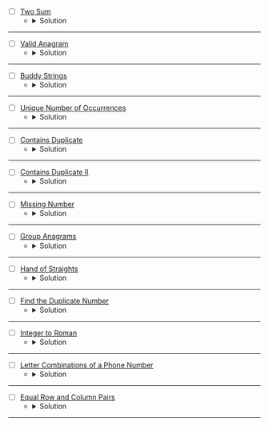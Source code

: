 * [ ] [Two Sum](https://leetcode.com/problems/two-sum/description/)
    * <details>
        <summary> Solution </summary>

        ```c++
            class Solution {
            public:
                vector<int> twoSum(vector<int>& nums, int target) {
                    int n = nums.size();
                    vector<int> res;
                    unordered_map<int, int> mp;
                    for(int i = 0; i < n;i++){
                        if(mp.count(target - nums[i]) == 1) {
                            res = {mp[target - nums[i]], i};
                            break;
                        }
                        mp[nums[i]] = i;
                    }
                    return res;
                }
            };
        
    </details>

---



* [ ] [Valid Anagram](https://leetcode.com/problems/valid-anagram/description/)
    * <details>
        <summary> Solution </summary>

        ```c++
            class Solution {
            public:
                bool isAnagram(string s, string t) {
                    unordered_map<char, int>mp;
                    for(auto &ch: s) mp[ch]++;
                    for(auto &ch: t) {
                        mp[ch]--;
                        if(mp[ch] == 0) mp.erase(ch);
                    }
                    return mp.empty();
                }
            };
        
    </details>

---



* [ ] [Buddy Strings](https://leetcode.com/problems/buddy-strings/description/)
    * <details>
        <summary> Solution </summary>

        ```c++
            class Solution {
            public:
                bool buddyStrings(string s, string goal) {
                    int n = s.size(), m = goal.size();
                    if(n != m) 
                        return false;
                    vector<int> indexs;
                    unordered_map<char, int> frq;
                    bool same = false;
                    int dif = 0;
                    for(int i = 0; i < n;i++) {
                        frq[s[i]]++;
                        if(frq[s[i]] > 1) same = true;
                        if(s[i] != goal[i]) {
                            ++dif;
                            indexs.push_back(i);
                        }
                    }
                    if(dif != 2 && dif != 0) return false;
                    else if(dif == 0 && same == true) return true;
                    else if(dif == 0) return false;
                    swap(s[indexs[0]], s[indexs[1]]);
                    return s == goal;
                }
            };
        
    </details>

---



* [ ] [Unique Number of Occurrences](https://leetcode.com/problems/unique-number-of-occurrences/description/)
    * <details>
        <summary> Solution </summary>

        ```c++
            class Solution {
            public:
                bool uniqueOccurrences(vector<int>& arr) {
                    unordered_map<int,int>mp;
                    int frq[1002]{0};
                    for(auto &it: arr)mp[it]++;
                    for(auto &it: mp){
                        if(frq[it.second] >= 1)return false;
                        frq[it.second]++;
                    }
                    return true;
                }
            };
        
    </details>

---




* [ ] [Contains Duplicate](https://leetcode.com/problems/contains-duplicate/description/)
    * <details>
        <summary> Solution </summary>

        ```c++
            class Solution {
            public:
                bool containsDuplicate(vector<int>& nums) {
                    unordered_map<int,int>mp;
                    for(auto &it: nums){
                        int x = ++mp[it];
                        if(x >= 2)return true;
                    }
                    return false;
                }
            };
        
    </details>

---




* [ ] [Contains Duplicate II](https://leetcode.com/problems/contains-duplicate-ii/description/)
    * <details>
        <summary> Solution </summary>

        ```c++
            class Solution {
            public:
                bool containsNearbyDuplicate(vector<int>& nums, int k) {
                    int n = nums.size();
                    unordered_map<int, int> hash;
                    for(int i = 0; i < n;i++) {
                        if(hash.count(nums[i]) && (i - hash[nums[i]]) <= k) return true;
                        hash[nums[i]] = i;
                    }
                    return false;
                }
            };
        
    </details>

---



* [ ] [Missing Number](https://leetcode.com/problems/missing-number/description/)
    * <details>
        <summary> Solution </summary>

        ```c++
            class Solution {
            public:
                int missingNumber(vector<int>& nums) {
                    int n = (int)nums.size();
                    unordered_map<int,int>mp;
                    for(auto &it: nums)mp[it]++;
                    int ans = 0;
                    for(int i = 0; i <= n;i++){
                        if(mp.count(i) == 0){
                            ans = i;
                            break;
                        }
                    }
                    return ans;
                }
            };
        
    </details>

---



* [ ] [Group Anagrams](https://leetcode.com/problems/group-anagrams/description/)
    * <details>
        <summary> Solution </summary>

        ```c++
            class Solution {
            public:
                vector<vector<string>> groupAnagrams(vector<string>& strs) {
                    vector<vector<string>> res;
                    unordered_map<string, vector<string>> mp;
                    for(auto &str: strs) {
                        string cop = str;
                        sort(cop.begin(), cop.end());
                        mp[cop].push_back(str);
                    }
                    for(auto &it: mp) res.push_back(it.second);
                    return res;
                }
            };
        
    </details>

---



* [ ] [Hand of Straights](https://leetcode.com/problems/hand-of-straights/description/)
    * <details>
        <summary> Solution </summary>

        ```c++
            class Solution {
            public:
                bool isNStraightHand(vector<int>& hand, int groupSize) {
                    int n = (int)hand.size();
                    if(n % groupSize != 0)return false;

                    unordered_map<int,int>mp;
                    set<int>st;
                    for(auto &it: hand){
                        mp[it]++;
                        st.insert(it);
                    }
                    
                    bool flag = true;
                    for(auto &it: st){
                        while(mp[it]){
                            for(int i = it; i < it + groupSize;i++){
                                if(mp[i] == 0){
                                    flag = false;
                                    break;
                                }
                                mp[i]--;
                            }
                            if(!flag)break;
                        }
                        if(!flag)break;
                    }
                    return flag;
                }
            };
        
    </details>

---




* [ ] [Find the Duplicate Number](https://leetcode.com/problems/find-the-duplicate-number/)
    * <details>
        <summary> Solution </summary>

        ```c++
            class Solution {
            public:
                int findDuplicate(vector<int>& nums) {
                    unordered_map<int,int>mp;
                    for(auto &it: nums)mp[it]++;
                    int ans = 0;
                    for(auto &it: mp){
                        if(it.second >= 2){
                            ans = it.first;
                            break;
                        }
                    }
                    return ans;
                }
            };
        
    </details>

---




* [ ] [Integer to Roman](https://leetcode.com/problems/integer-to-roman/description/)
    * <details>
        <summary> Solution </summary>

        ```c++
            class Solution {
                void assign(unordered_map<int, string>& hash, set<int>&st) {
                    hash[1] = "I";
                    hash[5] = "V";
                    hash[10] = "X";
                    hash[50] = "L";
                    hash[100] = "C";
                    hash[500] = "D";
                    hash[1000] = "M";
                    hash[4] = "IV";
                    hash[9] = "IX";
                    hash[40] = "XL";
                    hash[90] = "XC";
                    hash[400] = "CD";
                    hash[900] = "CM";
                    st = {1, 4, 5, 9, 10, 40, 50, 90, 100, 400, 500, 900, 1000};
                }
            public:
                string intToRoman(int num) {
                    unordered_map<int, string> hash;
                    set<int>st;
                    string res = "";
                    assign(hash, st);
                    while(num) {
                        auto it = st.upper_bound(num);
                        int n = *prev(it);
                        res += hash[n];
                        num -= n;
                    }
                    return res;
                }
            };
            
    </details>

---




* [ ] [Letter Combinations of a Phone Number](https://leetcode.com/problems/letter-combinations-of-a-phone-number/description/)
    * <details>
        <summary> Solution </summary>

        ```c++
            class Solution {
                void backTrack(int idx, int& n, string digits, string cur, vector<string>& res, unordered_map<char, vector<char>>&mp) {
                    if(idx == n) {
                        if(!cur.empty()) res.push_back(cur);
                        return;
                    }
                    for(auto& ch: mp[digits[idx]]) {
                        backTrack(idx + 1, n, digits, cur + ch, res, mp);
                    }
                }
                void assign(unordered_map<char, vector<char>>&mp) {
                    char cur = '2', idx = 'a';
                    while((cur - '0') < 10) {
                        mp[cur] = {idx, char(idx + 1), char(idx + 2)};
                        idx += 3;
                        if((cur - '0') == 7 || (cur - '0') == 9) mp[cur].push_back(idx++);
                        ++cur;
                    }
                }
            public:
                vector<string> letterCombinations(string digits) {
                    int n = digits.size();
                    vector<string> res;
                    unordered_map<char, vector<char>> mp;
                    assign(mp);
                    backTrack(0, n, digits, "", res, mp);
                    return res;
                }
            };
        
    </details>

---



* [ ] [Equal Row and Column Pairs](https://leetcode.com/problems/equal-row-and-column-pairs/description/)
    * <details>
        <summary> Solution </summary>

        ```c++
            class Solution {
                int mod = 1e9 + 7;
                int fpow(int n, int x) {
                    if(x == 0) return 1;
                    if(x == 1) return n;
                    int ans = fpow(n, x / 2) % mod;
                    ans = 1ll*(ans % mod) * (ans % mod);
                    if(x & 1) ans = 1ll*(ans % mod) * (n % mod);
                    return ans % mod;
                }
                int hashable(vector<int>& v) {
                    int n = v.size();
                    int hashed = 0;
                    for(int i = 0; i < n;i++) {
                        hashed = (hashed % mod) + (1ll*v[i] * (fpow(10, i) % mod));
                        hashed %= mod;
                    }
                    return hashed % mod;
                }
            public:
                int equalPairs(vector<vector<int>>& grid) {
                    int n = grid.size();
                    int m = grid[0].size();
                    int res = 0;
                    unordered_map<int, int> hash;
                    for(int i = 0; i < n;i++) {
                        int hashed = hashable(grid[i]);
                        hash[hashed] += 1;
                    }
                    for(int i = 0; i < m;i++) {
                        vector<int> col;
                        for(int j = 0; j < n;j++)
                            col.push_back(grid[j][i]);
                        int hashed = hashable(col);
                        if(hash.count(hashed) == true)
                            res += hash[hashed];
                    }
                    return res;
                }
            };
        
    </details>

---